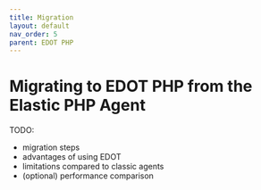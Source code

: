 ```yaml
---
title: Migration
layout: default
nav_order: 5
parent: EDOT PHP
---
```


# Migrating to EDOT PHP from the Elastic PHP Agent

TODO:
- migration steps
- advantages of using EDOT
- limitations compared to classic agents
- (optional) performance comparison